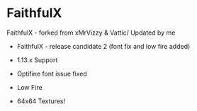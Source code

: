 # FaithfulX
FaithfulX - forked from xMrVizzy &amp; Vattic/ Updated by me
+ FaithfulX - release candidate 2 (font fix and low fire added)


+ 1.13.x Support
+ Optifine font issue fixed
+ Low Fire
+ 64x64 Textures!
